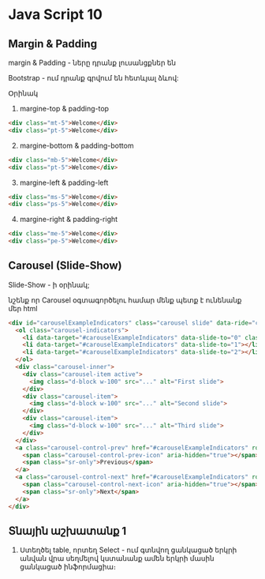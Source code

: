 # Java Script 10

## Margin & Padding

margin & Padding - ները դրանք լուսանցքներ են

Bootstrap - ում դրանք գրվում են հետևյալ ձևով:

Օրինակ

1. margine-top & padding-top

```html
<div class="mt-5">Welcome</div>
<div class="pt-5">Welcome</div>
```

2. margine-bottom & padding-bottom

```html
<div class="mb-5">Welcome</div>
<div class="pt-5">Welcome</div>
```

3. margine-left & padding-left

```html
<div class="ms-5">Welcome</div>
<div class="ps-5">Welcome</div>
```

4. margine-right & padding-right

```html
<div class="me-5">Welcome</div>
<div class="pe-5">Welcome</div>
```

## Carousel (Slide-Show)

Slide-Show - ի օրինակ;

նշենք որ Carousel օգտագործելու համար մենք պետք է ունենանք մեր html 
```html
<div id="carouselExampleIndicators" class="carousel slide" data-ride="carousel">
  <ol class="carousel-indicators">
    <li data-target="#carouselExampleIndicators" data-slide-to="0" class="active"></li>
    <li data-target="#carouselExampleIndicators" data-slide-to="1"></li>
    <li data-target="#carouselExampleIndicators" data-slide-to="2"></li>
  </ol>
  <div class="carousel-inner">
    <div class="carousel-item active">
      <img class="d-block w-100" src="..." alt="First slide">
    </div>
    <div class="carousel-item">
      <img class="d-block w-100" src="..." alt="Second slide">
    </div>
    <div class="carousel-item">
      <img class="d-block w-100" src="..." alt="Third slide">
    </div>
  </div>
  <a class="carousel-control-prev" href="#carouselExampleIndicators" role="button" data-slide="prev">
    <span class="carousel-control-prev-icon" aria-hidden="true"></span>
    <span class="sr-only">Previous</span>
  </a>
  <a class="carousel-control-next" href="#carouselExampleIndicators" role="button" data-slide="next">
    <span class="carousel-control-next-icon" aria-hidden="true"></span>
    <span class="sr-only">Next</span>
  </a>
</div>
```


## Տնային աշխատանք 1

1. Ստեղծել table, որտեղ Select - ում գտնվող ցանկացած երկրի անվան վրա սեղմելով կստանանք ամեն երկրի մասին ցանկացած ինֆորմացիա։
